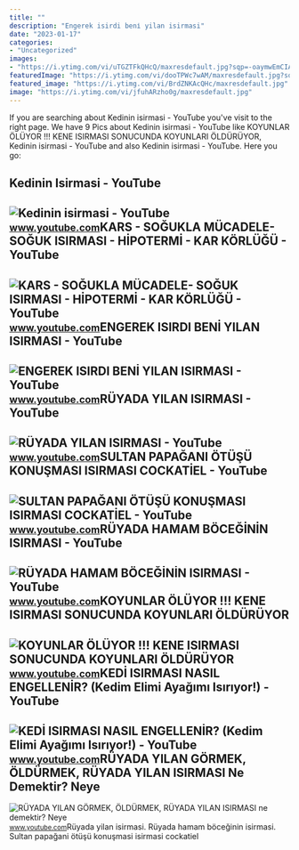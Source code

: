 ```yaml
---
title: ""
description: "Engerek isirdi beni̇ yilan isirmasi"
date: "2023-01-17"
categories:
- "Uncategorized"
images:
- "https://i.ytimg.com/vi/uTGZTFkQHcQ/maxresdefault.jpg?sqp=-oaymwEmCIAKENAF8quKqQMa8AEB-AHeA4AC0AWKAgwIABABGHIgXCg9MA8=&amp;rs=AOn4CLAQqJfiF9JjV4E08xmND9hw9adWPQ"
featuredImage: "https://i.ytimg.com/vi/dooTPWc7wAM/maxresdefault.jpg?sqp=-oaymwEmCIAKENAF8quKqQMa8AEB-AH-DoACuAiKAgwIABABGGUgZShlMA8=&amp;rs=AOn4CLCAOWdMGwzDKxNzsZkn8byTlwpA8A"
featured_image: "https://i.ytimg.com/vi/BrdZNKAcQHc/maxresdefault.jpg"
image: "https://i.ytimg.com/vi/jfuhARzho0g/maxresdefault.jpg"
---
```


If you are searching about Kedinin isirmasi - YouTube you've visit to the right page. We have 9 Pics about Kedinin isirmasi - YouTube like KOYUNLAR ÖLÜYOR !!! KENE ISIRMASI SONUCUNDA KOYUNLARI ÖLDÜRÜYOR, Kedinin isirmasi - YouTube and also Kedinin isirmasi - YouTube. Here you go:

Kedinin Isirmasi - YouTube
--------------------------

 ![Kedinin isirmasi - YouTube](https://i.ytimg.com/vi/rXRGkKlPatw/maxresdefault.jpg?sqp=-oaymwEmCIAKENAF8quKqQMa8AEB-AHKAYAC6AKKAgwIABABGGUgVShSMA8=&rs=AOn4CLCVikB5KPSl58onQ-5OeWPgfVg6qA) <small>www.youtube.com</small>KARS - SOĞUKLA MÜCADELE- SOĞUK ISIRMASI - HİPOTERMİ - KAR KÖRLÜĞÜ - YouTube
---------------------------------------------------------------------------

 ![KARS - SOĞUKLA MÜCADELE- SOĞUK ISIRMASI - HİPOTERMİ - KAR KÖRLÜĞÜ - YouTube](https://i.ytimg.com/vi/dooTPWc7wAM/maxresdefault.jpg?sqp=-oaymwEmCIAKENAF8quKqQMa8AEB-AH-DoACuAiKAgwIABABGGUgZShlMA8=&rs=AOn4CLCAOWdMGwzDKxNzsZkn8byTlwpA8A) <small>www.youtube.com</small>ENGEREK ISIRDI BENİ YILAN ISIRMASI - YouTube
--------------------------------------------

 ![ENGEREK ISIRDI BENİ YILAN ISIRMASI - YouTube](https://i.ytimg.com/vi/BcodFL9glpk/maxresdefault.jpg?sqp=-oaymwEmCIAKENAF8quKqQMa8AEB-AH-CYAC0AWKAgwIABABGGUgXyhVMA8=&rs=AOn4CLCEXoHu2uuVBF8r5rvI_rFuUzVDBA) <small>www.youtube.com</small>RÜYADA YILAN ISIRMASI - YouTube
-------------------------------

 ![RÜYADA YILAN ISIRMASI - YouTube](https://i.ytimg.com/vi/jfuhARzho0g/maxresdefault.jpg) <small>www.youtube.com</small>SULTAN PAPAĞANI ÖTÜŞÜ KONUŞMASI ISIRMASI COCKATİEL - YouTube
------------------------------------------------------------

 ![SULTAN PAPAĞANI ÖTÜŞÜ KONUŞMASI ISIRMASI COCKATİEL - YouTube](https://i.ytimg.com/vi/BEvCKmo6QtM/maxresdefault.jpg?sqp=-oaymwEmCIAKENAF8quKqQMa8AEB-AHIAYAC6AKKAgwIABABGGUgVyhIMA8=&rs=AOn4CLCUKoxFAmZs34L7M1fgCAB-aFF1pw) <small>www.youtube.com</small>RÜYADA HAMAM BÖCEĞİNİN ISIRMASI - YouTube
-----------------------------------------

 ![RÜYADA HAMAM BÖCEĞİNİN ISIRMASI - YouTube](https://i.ytimg.com/vi/WjQ8FD6a5cI/maxresdefault.jpg?sqp=-oaymwEmCIAKENAF8quKqQMa8AEB-AHUBoAC4AOKAgwIABABGH8gPignMA8=&rs=AOn4CLARSNKTHqj4Wl1y-w74YzGAJpeDHg) <small>www.youtube.com</small>KOYUNLAR ÖLÜYOR !!! KENE ISIRMASI SONUCUNDA KOYUNLARI ÖLDÜRÜYOR
---------------------------------------------------------------

 ![KOYUNLAR ÖLÜYOR !!! KENE ISIRMASI SONUCUNDA KOYUNLARI ÖLDÜRÜYOR](https://i.ytimg.com/vi/BrdZNKAcQHc/maxresdefault.jpg) <small>www.youtube.com</small>KEDİ ISIRMASI NASIL ENGELLENİR? (Kedim Elimi Ayağımı Isırıyor!) - YouTube
-------------------------------------------------------------------------

 ![KEDİ ISIRMASI NASIL ENGELLENİR? (Kedim Elimi Ayağımı Isırıyor!) - YouTube](https://i.ytimg.com/vi/dblcsaUWRGo/maxresdefault.jpg) <small>www.youtube.com</small>RÜYADA YILAN GÖRMEK, ÖLDÜRMEK, RÜYADA YILAN ISIRMASI Ne Demektir? Neye
----------------------------------------------------------------------

 ![RÜYADA YILAN GÖRMEK, ÖLDÜRMEK, RÜYADA YILAN ISIRMASI ne demektir? Neye](https://i.ytimg.com/vi/uTGZTFkQHcQ/maxresdefault.jpg?sqp=-oaymwEmCIAKENAF8quKqQMa8AEB-AHeA4AC0AWKAgwIABABGHIgXCg9MA8=&rs=AOn4CLAQqJfiF9JjV4E08xmND9hw9adWPQ) <small>www.youtube.com</small>Rüyada yilan isirmasi. Rüyada hamam böceği̇ni̇n isirmasi. Sultan papağani ötüşü konuşmasi isirmasi cockati̇el
